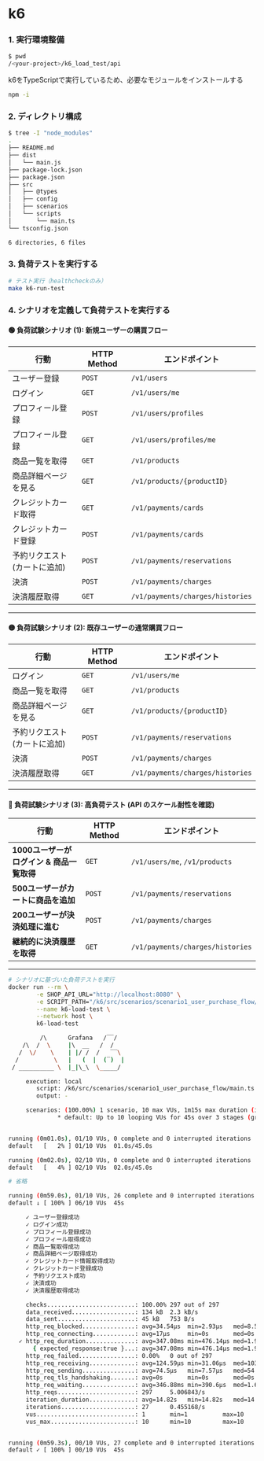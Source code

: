 # k6

### 1. 実行環境整備

```bash
$ pwd
/<your-project>/k6_load_test/api
```

k6をTypeScriptで実行しているため、必要なモジュールをインストールする
```bash
npm -i
```

### 2. ディレクトリ構成

```bash
$ tree -I "node_modules"
.
├── README.md
├── dist
│   └── main.js
├── package-lock.json
├── package.json
├── src
│   ├── @types
│   ├── config
│   ├── scenarios
│   └── scripts
│       └── main.ts
└── tsconfig.json

6 directories, 6 files
```

### 3. 負荷テストを実行する

```bash
# テスト実行（healthcheckのみ）
make k6-run-test
```

### 4. シナリオを定義して負荷テストを実行する

#### 🟢 負荷試験シナリオ (1): 新規ユーザーの購買フロー

| 行動 | HTTP Method | エンドポイント |
|------|------------|---------------|
| ユーザー登録 | `POST` | `/v1/users` |
| ログイン | `GET` | `/v1/users/me` |
| プロフィール登録 | `POST` | `/v1/users/profiles` |
| プロフィール登録 | `GET` | `/v1/users/profiles/me` |
| 商品一覧を取得 | `GET` | `/v1/products` |
| 商品詳細ページを見る | `GET` | `/v1/products/{productID}` |
| クレジットカード取得 | `GET` | `/v1/payments/cards` |
| クレジットカード登録 | `POST` | `/v1/payments/cards` |
| 予約リクエスト (カートに追加) | `POST` | `/v1/payments/reservations` |
| 決済 | `POST` | `/v1/payments/charges` |
| 決済履歴取得 | `GET` | `/v1/payments/charges/histories` |

---

#### 🟡 負荷試験シナリオ (2): 既存ユーザーの通常購買フロー

| 行動 | HTTP Method | エンドポイント |
|------|------------|---------------|
| ログイン | `GET` | `/v1/users/me` |
| 商品一覧を取得 | `GET` | `/v1/products` |
| 商品詳細ページを見る | `GET` | `/v1/products/{productID}` |
| 予約リクエスト (カートに追加) | `POST` | `/v1/payments/reservations` |
| 決済 | `POST` | `/v1/payments/charges` |
| 決済履歴取得 | `GET` | `/v1/payments/charges/histories` |

---

#### 🔴 負荷試験シナリオ (3): 高負荷テスト (API のスケール耐性を確認)

| 行動 | HTTP Method | エンドポイント |
|------|------------|---------------|
| **1000ユーザーがログイン & 商品一覧取得** | `GET` | `/v1/users/me`, `/v1/products` |
| **500ユーザーがカートに商品を追加** | `POST` | `/v1/payments/reservations` |
| **200ユーザーが決済処理に進む** | `POST` | `/v1/payments/charges` |
| **継続的に決済履歴を取得** | `GET` | `/v1/payments/charges/histories` |

---

```bash
# シナリオに基づいた負荷テストを実行
docker run --rm \
        -e SHOP_API_URL="http://localhost:8080" \
        -e SCRIPT_PATH="/k6/src/scenarios/scenario1_user_purchase_flow/main.ts" \
        --name k6-load-test \
        --network host \
        k6-load-test

         /\      Grafana   /‾‾/
    /\  /  \     |\  __   /  /
   /  \/    \    | |/ /  /   ‾‾\
  /          \   |   (  |  (‾)  |
 / __________ \  |_|\_\  \_____/

     execution: local
        script: /k6/src/scenarios/scenario1_user_purchase_flow/main.ts
        output: -

     scenarios: (100.00%) 1 scenario, 10 max VUs, 1m15s max duration (incl. graceful stop):
              * default: Up to 10 looping VUs for 45s over 3 stages (gracefulRampDown: 30s, gracefulStop: 30s)


running (0m01.0s), 01/10 VUs, 0 complete and 0 interrupted iterations
default   [   2% ] 01/10 VUs  01.0s/45.0s

running (0m02.0s), 02/10 VUs, 0 complete and 0 interrupted iterations
default   [   4% ] 02/10 VUs  02.0s/45.0s

# 省略

running (0m59.0s), 01/10 VUs, 26 complete and 0 interrupted iterations
default ↓ [ 100% ] 06/10 VUs  45s

     ✓ ユーザー登録成功
     ✓ ログイン成功
     ✓ プロフィール登録成功
     ✓ プロフィール取得成功
     ✓ 商品一覧取得成功
     ✓ 商品詳細ページ取得成功
     ✓ クレジットカード情報取得成功
     ✓ クレジットカード登録成功
     ✓ 予約リクエスト成功
     ✓ 決済成功
     ✓ 決済履歴取得成功

     checks.........................: 100.00% 297 out of 297
     data_received..................: 134 kB  2.3 kB/s
     data_sent......................: 45 kB   753 B/s
     http_req_blocked...............: avg=34.54µs  min=2.93µs   med=8.55µs   max=1.08ms   p(90)=16.55µs  p(95)=25.29µs
     http_req_connecting............: avg=17µs     min=0s       med=0s       max=814.92µs p(90)=0s       p(95)=0s
   ✓ http_req_duration..............: avg=347.08ms min=476.14µs med=1.9ms    max=2s       p(90)=1s       p(95)=2s
       { expected_response:true }...: avg=347.08ms min=476.14µs med=1.9ms    max=2s       p(90)=1s       p(95)=2s
     http_req_failed................: 0.00%   0 out of 297
     http_req_receiving.............: avg=124.59µs min=31.06µs  med=103.85µs max=347.11µs p(90)=215.38µs p(95)=258.91µs
     http_req_sending...............: avg=74.5µs   min=7.57µs   med=54.37µs  max=378.1µs  p(90)=143.02µs p(95)=160.46µs
     http_req_tls_handshaking.......: avg=0s       min=0s       med=0s       max=0s       p(90)=0s       p(95)=0s
     http_req_waiting...............: avg=346.88ms min=390.6µs  med=1.63ms   max=2s       p(90)=1s       p(95)=2s
     http_reqs......................: 297     5.006843/s
     iteration_duration.............: avg=14.82s   min=14.82s   med=14.83s   max=14.83s   p(90)=14.83s   p(95)=14.83s
     iterations.....................: 27      0.455168/s
     vus............................: 1       min=1          max=10
     vus_max........................: 10      min=10         max=10


running (0m59.3s), 00/10 VUs, 27 complete and 0 interrupted iterations
default ✓ [ 100% ] 00/10 VUs  45s
```
